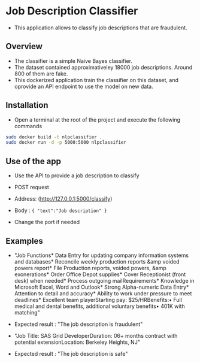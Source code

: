 # Job Description Classifier

-   This application allows to classify job descriptions that are fraudulent.

## Overview

-   The classifier is a simple Naive Bayes classifier.
-   The dataset contained approximativeley 18000 job descriptions. Around 800 of them are fake.
-   This dockerized application train the classifier on this dataset, and oprovide an API endpoint to use the model on new data.

## Installation

-   Open a terminal at the root of the project and execute the following commands

```bash
sudo docker build -t nlpclassifier .
sudo docker run -d -p 5000:5000 nlpclassifier
```

## Use of the app

-   Use the API to provide a job description to classify

-   POST request

-   Address: (http://127.0.0.1:5000/classify)

-   Body :
    `{
"text":"Job description"
}`

-   Change the port if needed

## Examples

-   "Job Functions* Data Entry for updating company information systems and databases* Reconcile weekly production reports &amp voided powers report* File Production reports, voided powers, &amp exonerations* Order Office Depot supplies* Cover Receptionist (front desk) when needed* Process outgoing mailRequirements* Knowledge in Microsoft Excel, Word and Outlook* Strong Alpha-numeric Data Entry* Attention to detail and accuracy* Ability to work under pressure to meet deadlines\* Excellent team playerStarting pay: $25/HRBenefits:• Full medical and dental benefits, additional voluntary benefits• 401K with matching"

-   Expected result : "The job description is fraudulent"

-   "Job Title: SAS Grid DeveloperDuration: 06+ months contract with potential extensionLocation: Berkeley Heights, NJ"

-   Expected result : "The job description is safe"

